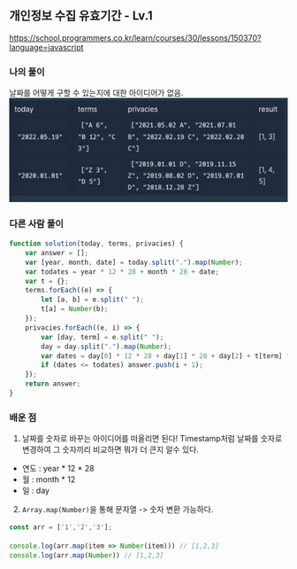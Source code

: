 ## 개인정보 수집 유효기간 - Lv.1

https://school.programmers.co.kr/learn/courses/30/lessons/150370?language=javascript

### 나의 풀이
날짜를 어떻게 구할 수 있는지에 대한 아이디어가 없음.
![img.png](img.png)

### 다른 사람 풀이

```javascript
function solution(today, terms, privacies) {
    var answer = [];
    var [year, month, date] = today.split(".").map(Number);
    var todates = year * 12 * 28 + month * 28 + date;
    var t = {};
    terms.forEach((e) => {
        let [a, b] = e.split(" ");
        t[a] = Number(b);
    });
    privacies.forEach((e, i) => {
        var [day, term] = e.split(" ");
        day = day.split(".").map(Number);
        var dates = day[0] * 12 * 28 + day[1] * 28 + day[2] + t[term] * 28;
        if (dates <= todates) answer.push(i + 1);
    });
    return answer;
}
```

### 배운 점
1. 날짜를 숫자로 바꾸는 아이디어를 떠올리면 된다!
Timestamp처럼 날짜를 숫자로 변경하여 그 숫자끼리 비교하면 뭐가 더 큰지 알수 있다.
- 연도 : year * 12 * 28
- 월 : month * 12
- 일 : day 

2. `Array.map(Number)`을 통해 문자열 -> 숫자 변환 가능하다.
```javascript
const arr = ['1','2','3'];

console.log(arr.map(item => Number(item))) // [1,2,3]
console.log(arr.map(Number)) // [1,2,3]
```


